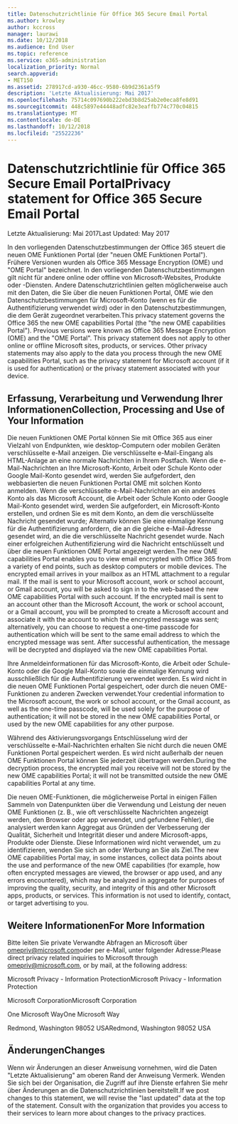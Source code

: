```yaml
---
title: Datenschutzrichtlinie für Office 365 Secure Email Portal
ms.author: krowley
author: kccross
manager: laurawi
ms.date: 10/12/2018
ms.audience: End User
ms.topic: reference
ms.service: o365-administration
localization_priority: Normal
search.appverid:
- MET150
ms.assetid: 278917cd-a930-46cc-9580-6b9d2361a5f9
description: 'Letzte Aktualisierung: Mai 2017'
ms.openlocfilehash: 75714c097690b222ebd3b8d25ab2e0eca8fe8d91
ms.sourcegitcommit: 448c5897e44448adfc82e3eaffb774c770c04815
ms.translationtype: MT
ms.contentlocale: de-DE
ms.lasthandoff: 10/12/2018
ms.locfileid: "25522236"
---
```

# <a name="privacy-statement-for-office-365-secure-email-portal"></a><span data-ttu-id="43435-103">Datenschutzrichtlinie für Office 365 Secure Email Portal</span><span class="sxs-lookup"><span data-stu-id="43435-103">Privacy statement for Office 365 Secure Email Portal</span></span>

<span data-ttu-id="43435-104">Letzte Aktualisierung: Mai 2017</span><span class="sxs-lookup"><span data-stu-id="43435-104">Last Updated: May 2017</span></span>
  
<span data-ttu-id="43435-p101">In den vorliegenden Datenschutzbestimmungen der Office 365 steuert die neuen OME Funktionen Portal (der "neuen OME Funktionen Portal"). Frühere Versionen wurden als Office 365 Message Encryption (OME) und "OME Portal" bezeichnet. In den vorliegenden Datenschutzbestimmungen gilt nicht für andere online oder offline von Microsoft-Websites, Produkte oder -Diensten. Andere Datenschutzrichtlinien gelten möglicherweise auch mit den Daten, die Sie über die neuen Funktionen Portal, OME wie den Datenschutzbestimmungen für Microsoft-Konto (wenn es für die Authentifizierung verwendet wird) oder in den Datenschutzbestimmungen, die dem Gerät zugeordnet verarbeiten.</span><span class="sxs-lookup"><span data-stu-id="43435-p101">This privacy statement governs the Office 365 the new OME capabilities Portal (the "the new OME capabilities Portal"). Previous versions were known as Office 365 Message Encryption (OME) and the "OME Portal". This privacy statement does not apply to other online or offline Microsoft sites, products, or services. Other privacy statements may also apply to the data you process through the new OME capabilities Portal, such as the privacy statement for Microsoft account (if it is used for authentication) or the privacy statement associated with your device.</span></span>
  
## <a name="collection-processing-and-use-of-your-information"></a><span data-ttu-id="43435-109">Erfassung, Verarbeitung und Verwendung Ihrer Informationen</span><span class="sxs-lookup"><span data-stu-id="43435-109">Collection, Processing and Use of Your Information</span></span>

<span data-ttu-id="43435-p102">Die neuen Funktionen OME Portal können Sie mit Office 365 aus einer Vielzahl von Endpunkten, wie desktop-Computern oder mobilen Geräten verschlüsselte e-Mail anzeigen. Die verschlüsselte e-Mail-Eingang als HTML-Anlage an eine normale Nachrichten in Ihrem Postfach. Wenn die e-Mail-Nachrichten an Ihre Microsoft-Konto, Arbeit oder Schule Konto oder Google Mail-Konto gesendet wird, werden Sie aufgefordert, den webbasierten die neuen Funktionen Portal OME mit solchen Konto anmelden. Wenn die verschlüsselte e-Mail-Nachrichten an ein anderes Konto als das Microsoft Account, die Arbeit oder Schule Konto oder Google Mail-Konto gesendet wird, werden Sie aufgefordert, ein Microsoft-Konto erstellen, und ordnen Sie es mit dem Konto, an dem die verschlüsselte Nachricht gesendet wurde; Alternativ können Sie eine einmalige Kennung für die Authentifizierung anfordern, die an die gleiche e-Mail-Adresse gesendet wird, an die die verschlüsselte Nachricht gesendet wurde. Nach einer erfolgreichen Authentifizierung wird die Nachricht entschlüsselt und über die neuen Funktionen OME Portal angezeigt werden.</span><span class="sxs-lookup"><span data-stu-id="43435-p102">The new OME capabilities Portal enables you to view email encrypted with Office 365 from a variety of end points, such as desktop computers or mobile devices. The encrypted email arrives in your mailbox as an HTML attachment to a regular mail. If the mail is sent to your Microsoft account, work or school account, or Gmail account, you will be asked to sign in to the web-based the new OME capabilities Portal with such account. If the encrypted mail is sent to an account other than the Microsoft Account, the work or school account, or a Gmail account, you will be prompted to create a Microsoft account and associate it with the account to which the encrypted message was sent; alternatively, you can choose to request a one-time passcode for authentication which will be sent to the same email address to which the encrypted message was sent. After successful authentication, the message will be decrypted and displayed via the new OME capabilities Portal.</span></span>
  
<span data-ttu-id="43435-115">Ihre Anmeldeinformationen für das Microsoft-Konto, die Arbeit oder Schule-Konto oder die Google Mail-Konto sowie die einmalige Kennung wird ausschließlich für die Authentifizierung verwendet werden. Es wird nicht in die neuen OME Funktionen Portal gespeichert, oder durch die neuen OME-Funktionen zu anderen Zwecken verwendet.</span><span class="sxs-lookup"><span data-stu-id="43435-115">Your credential information to the Microsoft account, the work or school account, or the Gmail account, as well as the one-time passcode, will be used solely for the purpose of authentication; it will not be stored in the new OME capabilities Portal, or used by the new OME capabilities for any other purpose.</span></span>
  
<span data-ttu-id="43435-116">Während des Aktivierungsvorgangs Entschlüsselung wird der verschlüsselte e-Mail-Nachrichten erhalten Sie nicht durch die neuen OME Funktionen Portal gespeichert werden. Es wird nicht außerhalb der neuen OME Funktionen Portal können Sie jederzeit übertragen werden.</span><span class="sxs-lookup"><span data-stu-id="43435-116">During the decryption process, the encrypted mail you receive will not be stored by the new OME capabilities Portal; it will not be transmitted outside the new OME capabilities Portal at any time.</span></span>
  
<span data-ttu-id="43435-p103">Die neuen OME-Funktionen, die möglicherweise Portal in einigen Fällen Sammeln von Datenpunkten über die Verwendung und Leistung der neuen OME Funktionen (z. B., wie oft verschlüsselte Nachrichten angezeigt werden, den Browser oder app verwendet, und gefundene Fehler), die analysiert werden kann Aggregat aus Gründen der Verbesserung der Qualität, Sicherheit und Integrität dieser und andere Microsoft-apps, Produkte oder Dienste. Diese Informationen wird nicht verwendet, um zu identifizieren, wenden Sie sich an oder Werbung an Sie als Ziel.</span><span class="sxs-lookup"><span data-stu-id="43435-p103">The new OME capabilities Portal may, in some instances, collect data points about the use and performance of the new OME capabilities (for example, how often encrypted messages are viewed, the browser or app used, and any errors encountered), which may be analyzed in aggregate for purposes of improving the quality, security, and integrity of this and other Microsoft apps, products, or services. This information is not used to identify, contact, or target advertising to you.</span></span>
  
## <a name="for-more-information"></a><span data-ttu-id="43435-119">Weitere Informationen</span><span class="sxs-lookup"><span data-stu-id="43435-119">For More Information</span></span>

<span data-ttu-id="43435-120">Bitte leiten Sie private Verwandte Abfragen an Microsoft über [omepriv@microsoft.com](mailto:omepriv@microsoft.com)oder per e-Mail, unter folgender Adresse:</span><span class="sxs-lookup"><span data-stu-id="43435-120">Please direct privacy related inquiries to Microsoft through [omepriv@microsoft.com](mailto:omepriv@microsoft.com), or by mail, at the following address:</span></span>
  
<span data-ttu-id="43435-121">Microsoft Privacy - Information Protection</span><span class="sxs-lookup"><span data-stu-id="43435-121">Microsoft Privacy - Information Protection</span></span>
  
<span data-ttu-id="43435-122">Microsoft Corporation</span><span class="sxs-lookup"><span data-stu-id="43435-122">Microsoft Corporation</span></span>
  
<span data-ttu-id="43435-123">One Microsoft Way</span><span class="sxs-lookup"><span data-stu-id="43435-123">One Microsoft Way</span></span>
  
<span data-ttu-id="43435-124">Redmond, Washington 98052 USA</span><span class="sxs-lookup"><span data-stu-id="43435-124">Redmond, Washington 98052 USA</span></span>
  
## <a name="changes"></a><span data-ttu-id="43435-125">Änderungen</span><span class="sxs-lookup"><span data-stu-id="43435-125">Changes</span></span>

<span data-ttu-id="43435-p104">Wenn wir Änderungen an dieser Anweisung vornehmen, wird die Daten "Letzte Aktualisierung" am oberen Rand der Anweisung Vermerk. Wenden Sie sich bei der Organisation, die Zugriff auf ihre Dienste erfahren Sie mehr über Änderungen an die Datenschutzrichtlinien bereitstellt.</span><span class="sxs-lookup"><span data-stu-id="43435-p104">If we post changes to this statement, we will revise the "last updated" data at the top of the statement. Consult with the organization that provides you access to their services to learn more about changes to the privacy practices.</span></span>
  

